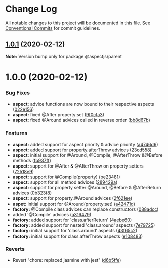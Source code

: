 # Change Log

All notable changes to this project will be documented in this file.
See [Conventional Commits](https://conventionalcommits.org) for commit guidelines.

## [1.0.1](https://github.com/NicolasThierion/aspectjs/compare/v1.0.0...v1.0.1) (2020-02-12)

**Note:** Version bump only for package @aspectjs/parent





# 1.0.0 (2020-02-12)


### Bug Fixes

* **aspect:** advice functions are now bound to their respective aspects ([022e156](https://github.com/NicolasThierion/aspectjs/commit/022e156a150839c776f14b2dacd2730b68d36731))
* **aspect:** fixed @After property:set ([9f0cfa3](https://github.com/NicolasThierion/aspectjs/commit/9f0cfa3d72a711eb369b1f642d7ea4445ea28d0e))
* **aspect:** fixed @Around advices called in reverse order ([bb8d67b](https://github.com/NicolasThierion/aspectjs/commit/bb8d67b2bc72228f3bf9ba0dc5d017f6a12ea5b9))


### Features

* **aspect:** added support for aspect priority & advice priority ([a4746d6](https://github.com/NicolasThierion/aspectjs/commit/a4746d63960c29ff979fa02567e4ae8f8cbd2f6b))
* **aspect:** added support for property.afterThrow advices ([23cd558](https://github.com/NicolasThierion/aspectjs/commit/23cd558cda826178c754d276c4c975684e465e0c))
* **aspect:** initial support for @Around, @Compile, @AfterThrow &@Before methods ([fb937ff](https://github.com/NicolasThierion/aspectjs/commit/fb937ffa75c594146cb2690affb2cd8b6cbff6cd))
* **aspect:** support for @After & @AfterThrow on property setters ([72518e9](https://github.com/NicolasThierion/aspectjs/commit/72518e95ff0489dce2e1fb91b824b7eb44546908))
* **aspect:** support for @Compile(property) ([be23481](https://github.com/NicolasThierion/aspectjs/commit/be23481950442e35cc4dde4609c3bfb788684354))
* **aspect:** support for all method advices ([289429a](https://github.com/NicolasThierion/aspectjs/commit/289429aafb9aec48664ac463adfd85953b055ac3))
* **aspect:** support for property setter @Around, @Before & @AfterReturn advices ([0b323f8](https://github.com/NicolasThierion/aspectjs/commit/0b323f88870b93d8c88bce26b6e0a9cd6bf2cd8d))
* **aspect:** support for property.@Around advices ([2f621ee](https://github.com/NicolasThierion/aspectjs/commit/2f621eecd683365651e34467ea40fcfe9716fea8))
* **aspet:** initial support for @Around(property:set) ([a42471d](https://github.com/NicolasThierion/aspectjs/commit/a42471d867d65ecf524cb491abf3bb2869172b12))
* **factory:** @Compile class advices can replace constructors ([088adcc](https://github.com/NicolasThierion/aspectjs/commit/088adcc2eb2b0f2a58ffc1a8f0517606cd5e8e3b))
* added '@Compile' advices ([a316479](https://github.com/NicolasThierion/aspectjs/commit/a31647985df869862bb95be0df8a4b17d66624f3))
* **factory:** added support for 'class.afterReturn' ([4aebe60](https://github.com/NicolasThierion/aspectjs/commit/4aebe60080da4219aa13e670119c5b7b665eb404))
* **factory:** added support for nested 'class.around' aspects ([7e79725](https://github.com/NicolasThierion/aspectjs/commit/7e7972582042db5b8252c46e7d475353f5c6f616))
* **factory:** initial support for 'class.around' aspects ([43f65c2](https://github.com/NicolasThierion/aspectjs/commit/43f65c2af2824dfe8e13efda719172b0ec5e9988))
* **factory:** initial support for class.afterThrow aspects ([e108483](https://github.com/NicolasThierion/aspectjs/commit/e10848354075976283e6cdc2755aaf7db251dca3))


### Reverts

* Revert "chore: replaced jasmine with jest" ([d6b5ffe](https://github.com/NicolasThierion/aspectjs/commit/d6b5ffe89c719a8697bf6d8e4562d86f82b874fe))
